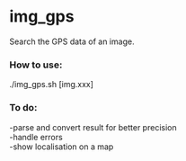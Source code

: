 # img_gps
Search the GPS data of an image.

### How to use:  
./img_gps.sh [img.xxx]

### To do:  
-parse and convert result for better precision  
-handle errors  
-show localisation on a map  
